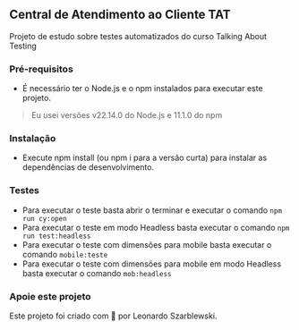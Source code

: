 ## Central de Atendimento ao Cliente TAT


Projeto de estudo sobre testes automatizados do curso Talking About Testing

### Pré-requisitos

- É necessário ter o Node.js e o npm instalados para executar este projeto.

>Eu usei versões v22.14.0 do Node.js e 11.1.0 do npm

### Instalação
- Execute npm install (ou npm i para a versão curta) para instalar as dependências de desenvolvimento.

### Testes
- Para executar o teste basta abrir o terminar e executar o comando ` npm run cy:open `
- Para executar o teste em modo Headless basta executar o comando ` npm run test:headless `
- Para executar o teste com dimensões para mobile basta executar o comando ` mobile:teste `
- Para executar o teste com dimensões para mobile em modo Headless basta executar o comando ` mob:headless `

### Apoie este projeto

Este projeto foi criado com 💚 por Leonardo Szarblewski.

